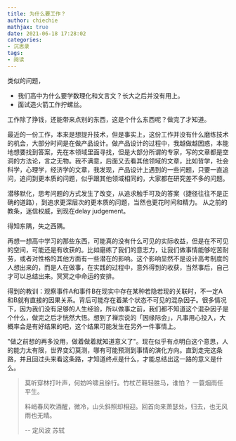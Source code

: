 ```yaml
---
title: 为什么要工作？
author: chiechie
mathjax: true
date: 2021-06-18 17:28:02
categories: 
- 沉思录
tags:
- 阅读
---
```


类似的问题， 

- 我们高中为什么要学数理化和文言文？长大之后并没有用上。
- 面试造火箭工作拧螺丝。

工作除了挣钱，还能带来点别的东西，这是个什么东西呢？做完了才知道。

最近的一份工作，本来是想提升技术，但是事实上，这份工作并没有什么磨练技术的机会，大部分时间是在做产品设计。做产品设计的过程中，我越做越困惑，本能地想要找到答案，先在本领域里面寻找，但是大部分所谓的专家，写的文章都是空洞的方法论，言之无物。我不满意，后面又去看其他领域的文章，比如哲学，社会科学，心理学，经济学的文章，我发现，产品设计上遇到的一些问题，只要一直追问，追问到更本质的问题，似乎跟其他领域相同的，大家都在研究差不多的问题。

潜移默化，思考问题的方式发生了改变，从追求触手可及的答案（捷径往往不是正确的道路），到追求更深层次的更本质的问题，当然也更花时间和精力。 从之前的教条，迷信权威，到现在delay judgement。

得知东隅，失之西隅。

再想一想高中学习的那些东西，可能真的没有什么可见的实际收益，但是在不可见的空间，可能还是有收获的。比如磨练了我们的意志力，让我们做事情能够吃苦耐劳，或者对性格的其他方面有一些潜在的影响。这个影响显然不是设计高考制度的人想出来的，而是人在做事，在实践的过程中，意外得到的收获，当然事后，自己才可以总结出来。冥冥之中命运的安排。

得到的教训：观察事件A和事件B在现实中存在某种若隐若现的关联时，不一定A和B就有直接的因果关系。背后可能存在着某个状态不可见的混杂因子。很多情况下，因为我们没有足够的人生经验，所以做事之前，我们都不知道这个混杂因子是个什么，做完之后才恍然大悟。想到了禅宗说的「因缘际会」，凡事用心投入，大概率会是有好结果的吧，这个结果可能发生在另外一件事情上。

"做之前想的再多没用，做着做着就知道意义了"。现在似乎有点明白这个意思，人的能力太有限，世界变幻莫测，哪有可能预测到事情的演化方向。直到走完这条路，并且回过头来看这条路，才知道终点是什么，才能总结出这一路的意义是什么。

> 莫听穿林打叶声，何妨吟啸且徐行。竹杖芒鞋轻胜马，谁怕？ 一蓑烟雨任平生。
> 
> 料峭春风吹酒醒，微冷，山头斜照却相迎。回首向来萧瑟处，归去，也无风雨也无晴。
> 
> -- 定风波 苏轼

